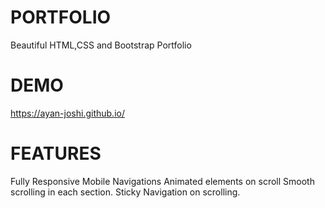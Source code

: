 # PORTFOLIO

Beautiful HTML,CSS and Bootstrap Portfolio

# DEMO

https://ayan-joshi.github.io/

# FEATURES

Fully Responsive
Mobile Navigations
Animated elements on scroll
Smooth scrolling in each section.
Sticky Navigation on scrolling.


